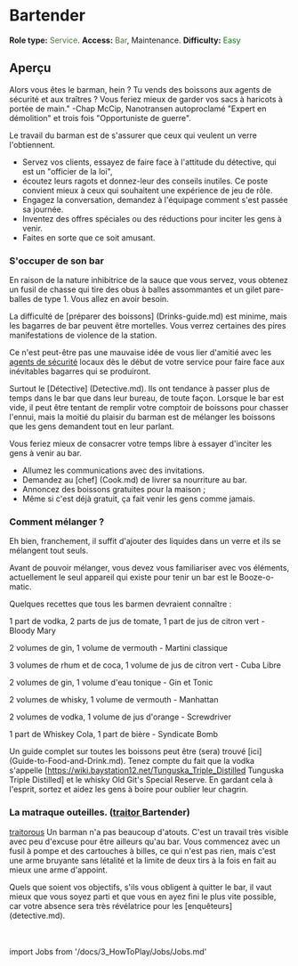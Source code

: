 # Bartender
**Role type:** <font color= "#4e7331">Service</font>. **Access:** <font color="#4e7331">Bar</font>, Maintenance. **Difficulty:** <font color="Green">Easy</font>


## Aperçu

Alors vous êtes le barman, hein ? Tu vends des boissons aux agents de sécurité et aux traîtres ?
Vous feriez mieux de garder vos sacs à haricots à portée de main." -Chap McCip, Nanotransen autoproclamé "Expert en démolition" et trois fois "Opportuniste de guerre".

Le travail du barman est de s'assurer que ceux qui veulent un verre l'obtiennent.
- Servez vos clients, essayez de faire face à l'attitude du détective, qui est un "officier de la loi",
- écoutez leurs ragots et donnez-leur des conseils inutiles. Ce poste convient mieux à ceux qui souhaitent une expérience de jeu de rôle.
- Engagez la conversation, demandez à l'équipage comment s'est passée sa journée.
- Inventez des offres spéciales ou des réductions pour inciter les gens à venir.
- Faites en sorte que ce soit amusant.

### S'occuper de son bar

En raison de la nature inhibitrice de la sauce que vous servez,
vous obtenez un fusil de chasse qui tire des obus à balles assommantes et un gilet pare-balles de type 1. Vous allez en avoir besoin.

La difficulté de [préparer des boissons] (Drinks-guide.md) est minime, mais les bagarres de bar peuvent être mortelles.
Vous verrez certaines des pires manifestations de violence de la station.

Ce n'est peut-être pas une mauvaise idée de vous lier d'amitié avec les [agents de sécurité](Security-Officer.md) locaux dès le début de votre service pour faire face aux inévitables bagarres qui se produiront.

Surtout le [Détective] (Detective.md).
Ils ont tendance à passer plus de temps dans le bar que dans leur bureau, de toute façon.
Lorsque le bar est vide, il peut être tentant de remplir votre comptoir de boissons pour chasser l'ennui, mais la moitié du plaisir du barman est de mélanger les boissons que les gens demandent tout en leur parlant.

Vous feriez mieux de consacrer votre temps libre à essayer d'inciter les gens à venir au bar.

- Allumez les communications avec des invitations.
- Demandez au [chef] (Cook.md) de livrer sa nourriture au bar.
- Annoncez des boissons gratuites pour la maison ;
- Même si c'est déjà gratuit, ça fait venir les gens comme jamais.

### Comment mélanger ?

Eh bien, franchement, il suffit d'ajouter des liquides dans un verre et ils se mélangent tout seuls.

Avant de pouvoir mélanger, vous devez vous familiariser avec vos éléments, actuellement le seul appareil qui existe pour tenir un bar est le Booze-o-matic.

Quelques recettes que tous les barmen devraient connaître :

1 part de vodka, 2 parts de jus de tomate, 1 part de jus de citron vert - Bloody Mary

2 volumes de gin, 1 volume de vermouth - Martini classique

3 volumes de rhum et de coca, 1 volume de jus de citron vert - Cuba Libre

2 volumes de gin, 1 volume d'eau tonique - Gin et Tonic

2 volumes de whisky, 1 volume de vermouth - Manhattan

2 volumes de vodka, 1 volume de jus d'orange - Screwdriver

1 part de Whiskey Cola, 1 part de bière - Syndicate Bomb

Un guide complet sur toutes les boissons peut être (sera) trouvé [ici] (Guide-to-Food-and-Drink.md).
Tenez compte du fait que la vodka s'appelle [https://wiki.baystation12.net/Tunguska_Triple_Distilled Tunguska Triple Distilled] et le whisky Old Git's Special Reserve.
En gardant cela à l'esprit, sortez et aidez les gens à boire pour oublier leur chagrin.

### La matraque outeilles. ([traitor ](\5_Dev\routine1.0.5\Antagoniste\Traitor.md) Bartender)

[traitorous](\5_Dev\routine1.0.5\Antagoniste\Traitor.md) Un barman n'a pas beaucoup d'atouts.
C'est un travail très visible avec peu d'excuse pour être ailleurs qu'au bar.
Vous commencez avec un fusil à pompe et des cartouches à billes, ce qui n'est pas rien, mais c'est une arme bruyante sans létalité et la limite de deux tirs à la fois en fait au mieux une arme d'appoint.

Quels que soient vos objectifs, s'ils vous obligent à quitter le bar, il vaut mieux que vous soyez parti et que vous en ayez fini le plus vite possible, car votre absence sera très révélatrice pour les [enquêteurs] (detective.md).
  <br/>
<br/>
<br/>

import Jobs from '/docs/3_HowToPlay/Jobs/Jobs.md'

<Jobs />

